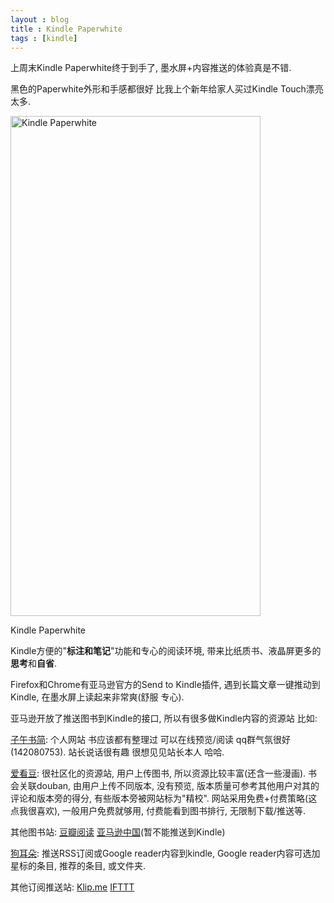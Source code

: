 ```yaml
---
layout : blog
title : Kindle Paperwhite
tags : [kindle]
---
```


上周末Kindle Paperwhite终于到手了, 墨水屏+内容推送的体验真是不错.

黑色的Paperwhite外形和手感都很好 比我上个新年给家人买过Kindle Touch漂亮太多.

<img width="400" height="800" alt="Kindle Paperwhite" title="Kindle Paperwhite" src="{{site.baseurl}}/img/2012-12/kindle_paperwhite.jpg" />

Kindle Paperwhite

Kindle方便的"**标注和笔记**"功能和专心的阅读环境, 带来比纸质书、液晶屏更多的**思考**和**自省**.

Firefox和Chrome有亚马逊官方的Send to Kindle插件, 遇到长篇文章一键推动到Kindle, 在墨水屏上读起来非常爽(舒服 专心).

亚马逊开放了推送图书到Kindle的接口, 所以有很多做Kindle内容的资源站 比如:

[子午书简](http://book.zi5.me/ "子午书简"):
个人网站 书应该都有整理过 可以在线预览/阅读 qq群气氛很好(142080753). 站长说话很有趣 很想见见站长本人 哈哈.

[爱看豆](http://ikandou.com "爱看豆"):
很社区化的资源站, 用户上传图书, 所以资源比较丰富(还含一些漫画). 书会关联douban, 由用户上传不同版本, 没有预览, 版本质量可参考其他用户对其的评论和版本旁的得分, 有些版本旁被网站标为"精校".
网站采用免费+付费策略(这点我很喜欢), 一般用户免费就够用, 付费能看到图书排行, 无限制下载/推送等.

其他图书站: [豆瓣阅读](http://read.douban.com/ "豆瓣阅读") [亚马逊中国](http://www.amazon.cn/Kindle%E7%94%B5%E5%AD%90%E4%B9%A6/b/ref=nav_swm_xmastobuy?ie=UTF8&node=116169071&pf_rd_p=66975072&pf_rd_s=nav-sitewide-msg&pf_rd_t=4201&pf_rd_i=navbar-4201&pf_rd_m=A1AJ19PSB66TGU&pf_rd_r=1XM7SQPMS3NDXTX75SKQ "亚马逊中国")(暂不能推送到Kindle)

[狗耳朵](http://www.mydogear.com/ "狗耳朵"):
推送RSS订阅或Google reader内容到kindle, Google reader内容可选加星标的条目, 推荐的条目, 或文件夹.

其他订阅推送站: [Klip.me](http://www.klip.me "Klip.me") [IFTTT](http://www.douban.com/group/topic/34867704/ "IFTTT")
